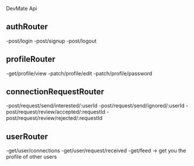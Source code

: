 DevMate Api

## authRouter
-post/login
-post/signup
-post/logout

## profileRouter
-get/profile/view
-patch/profile/edit
-patch/profile/password

## connectionRequestRouter
-post/request/send/interested/:userId
-post/request/send/ignored/:userId
-post/request/review/accepted/:requestId
-post/request/review/rejected/:requestId

## userRouter
-get/user/connections
-get/user/request/received
-get/feed -> get you the profile of other users

